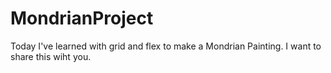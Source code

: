 # MondrianProject

Today I've learned with grid and flex to make a Mondrian Painting.
I want  to share this wiht you.
